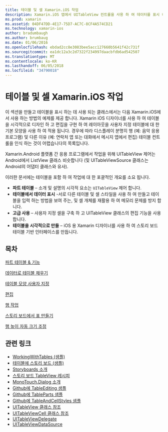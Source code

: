 ```yaml
---
title: 테이블 및 셀 Xamarin.iOS 작업
description: Xamarin.iOS 앱에서 UITableView 컨트롤을 사용 하 여 데이터를 표시 하는 방법에 설명 하는 다양 한 지침은이 문서 연결 되어 있습니다.
ms.prod: xamarin
ms.assetid: 04DF47DD-4E17-75D7-AC7C-8CF4A574CD21
ms.technology: xamarin-ios
author: bradumbaugh
ms.author: brumbaug
ms.date: 01/06/2016
ms.openlocfilehash: ebdad2cc8e3083bee5acc127660b5641f42c731f
ms.sourcegitcommit: ea1dc12a3c2d7322f234997daacbfdb6ad542507
ms.translationtype: MT
ms.contentlocale: ko-KR
ms.lasthandoff: 06/05/2018
ms.locfileid: "34790018"
---
```

# <a name="working-with-tables-and-cells-in-xamarinios"></a>테이블 및 셀 Xamarin.iOS 작업

이 섹션을 만들고 테이블을 표시 하는 데 사용 되는 클래스에서는 다음 Xamarin.iOS에서 사용 하는 방법의 예제를 제공 합니다. Xamarin iOS 디자이너를 사용 하 여 테이블을 시각적으로 디자인 하 고 편집을 구현 하 여 레이아웃을 사용자 지정 테이블에 대 한 기본 모양을 사용 하 여 적용 됩니다. 경우에 따라 디스플레이 분명히 행 (예: 음악 응용 프로그램) 및 다른 이유 (예: 연락처 앱 또는 대화에서 메시지 앱에서 편집) 테이블 컨트롤을 인식 하는 것이 어렵습니다의 목록입니다.

Xamarin.Android 플랫폼 간 응용 프로그램에서 작업을 위해 UITableView 제어는 Android에서 ListView 클래스 비슷합니다 (및 UITableViewSource 클래스는 Android의 어댑터 클래스와 유사).

이러한 문서에는 테이블을 포함 하 여 작업에 대 한 포괄적인 개요를 소요 됩니다.

-   **파트 테이블** – 소개 및 설명의 시각적 요소는 `UITableView` 제어 합니다. 
-   **테이블에서 데이터 표시** -서로 다른 테이블 및 셀 스타일을 사용 하 여 만들고 테이블을 입력 하는 방법을 보여 주는, 및 셀 개체를 재활용 하 여 메모리 문제를 방지 합니다. 
-   **고급 사용** – 사용자 지정 셀을 구축 하 고 UITableView 클래스의 편집 기능을 사용 합니다. 
-   **테이블을 시각적으로 만들** – iOS 용 Xamarin 디자이너를 사용 하 여 스토리 보드 테이블 기반 인터페이스를 만듭니다. 

## <a name="contents"></a>목차

 [파트 테이블 &amp; 기능](~/ios/user-interface/controls/tables/table-parts-and-functionality.md)

 [데이터로 테이블 채우기](~/ios/user-interface/controls/tables/populating-a-table-with-data.md)

 [테이블 모양 사용자 지정](~/ios/user-interface/controls/tables/customizing-table-appearance.md)

 [편집](~/ios/user-interface/controls/tables/editing.md)
 
 [행 작업](~/ios/user-interface/controls/tables/row-action.md)

 [스토리 보드에서 표 만들기](~/ios/user-interface/controls/tables/creating-tables-in-a-storyboard.md)
 
 [행 높이 자동 크기 조정](~/ios/user-interface/controls/tables/autosizing-row-height.md)

## <a name="related-links"></a>관련 링크

- [WorkingWithTables (샘플)](https://developer.xamarin.com/samples/monotouch/WorkingWithTables/)
- [테이블에 스토리 보드 (샘플)](https://developer.xamarin.com/samples/monotouch/StoryboardTable/)
- [Storyboards 소개](~/ios/user-interface/storyboards/index.md)
- [스토리 보드 TableView 레시피](https://developer.xamarin.com/recipes/ios/general/storyboard/storyboard_a_tableview)
- [MonoTouch.Dialog 소개](~/ios/user-interface/monotouch.dialog/index.md)
- [Github에 TableEditing 샘플](https://github.com/xamarin/monotouch-samples/tree/master/TableEditing)
- [Github에 TableParts 샘플](https://github.com/xamarin/monotouch-samples/tree/master/TableParts)
- [Github에 TableAndCellStyles 샘플](https://github.com/xamarin/mobile-samples/tree/master/TablesLists)
- [UITableView 클래스 참조](https://developer.apple.com/library/ios/documentation/UIKit/Reference/UITableView_Class/)
- [UITableViewCell 클래스 참조](https://developer.apple.com/library/ios/documentation/UIKit/Reference/UITableViewCell_Class/)
- [UITableViewDelegate](https://developer.apple.com/library/ios/documentation/UIKit/Reference/UITableViewDelegate_Protocol/)
- [UITableViewDataSource](https://developer.apple.com/library/ios/documentation/UIKit/Reference/UITableViewDataSource_Protocol/)
